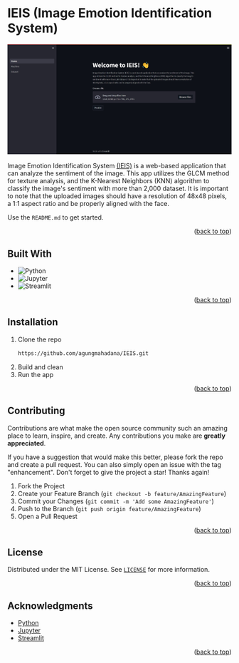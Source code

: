 <a name="readme-top"></a>

<!-- ABOUT THE PROJECT -->

# IEIS (Image Emotion Identification System)

![IEIS Screen Shot](images/readme.jpeg)

Image Emotion Identification System [(IEIS)](https://agungmahadana-ieis-home-odfm5c.streamlit.app/) is a web-based application that can analyze the sentiment of the image. This app utilizes the GLCM method for texture analysis, and the K-Nearest Neighbors (KNN) algorithm to classify the image's sentiment with more than 2,000 dataset. It is important to note that the uploaded images should have a resolution of 48x48 pixels, a 1:1 aspect ratio and be properly aligned with the face.

Use the `README.md` to get started.

<p align="right">(<a href="#readme-top">back to top</a>)</p>

## Built With

- ![Python](https://img.shields.io/badge/python-FFD43B?style=for-the-badge&logo=python)
- ![Jupyter](https://img.shields.io/badge/jupyter-gray?style=for-the-badge&logo=jupyter)
- ![Streamlit](https://img.shields.io/badge/streamlit-FF4B4B?style=for-the-badge&logo=streamlit&logoColor=white)

<p align="right">(<a href="#readme-top">back to top</a>)</p>

<!-- GETTING STARTED -->

## Installation

1. Clone the repo
   ```sh
   https://github.com/agungmahadana/IEIS.git
   ```
2. Build and clean
3. Run the app

<p align="right">(<a href="#readme-top">back to top</a>)</p>

<!-- CONTRIBUTING -->

## Contributing

Contributions are what make the open source community such an amazing place to learn, inspire, and create. Any contributions you make are **greatly appreciated**.

If you have a suggestion that would make this better, please fork the repo and create a pull request. You can also simply open an issue with the tag "enhancement".
Don't forget to give the project a star! Thanks again!

1. Fork the Project
2. Create your Feature Branch (`git checkout -b feature/AmazingFeature`)
3. Commit your Changes (`git commit -m 'Add some AmazingFeature'`)
4. Push to the Branch (`git push origin feature/AmazingFeature`)
5. Open a Pull Request

<p align="right">(<a href="#readme-top">back to top</a>)</p>

<!-- LICENSE -->

## License

Distributed under the MIT License. See [`LICENSE`](LICENSE) for more information.

<p align="right">(<a href="#readme-top">back to top</a>)</p>

<!-- ACKNOWLEDGMENTS -->

## Acknowledgments

- [Python](https://www.python.org/)
- [Jupyter](https://jupyter.org/)
- [Streamlit](https://streamlit.io/)

<p align="right">(<a href="#readme-top">back to top</a>)</p>